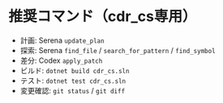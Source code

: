 # 推奨コマンド（cdr_cs専用）
- 計画: Serena `update_plan`
- 探索: Serena `find_file` / `search_for_pattern` / `find_symbol`
- 差分: Codex `apply_patch`
- ビルド: `dotnet build cdr_cs.sln`
- テスト: `dotnet test cdr_cs.sln`
- 変更確認: `git status` / `git diff`